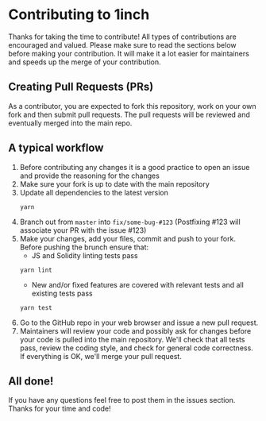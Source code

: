 Contributing to 1inch
=======

Thanks for taking the time to contribute! All types of contributions are encouraged and valued. Please make sure to read the sections below before making your contribution. It will make it a lot easier for maintainers and speeds up the merge of your contribution.

## Creating Pull Requests (PRs)

As a contributor, you are expected to fork this repository, work on your own fork and then submit pull requests. The pull requests will be reviewed and eventually merged into the main repo.

## A typical workflow

1) Before contributing any changes it is a good practice to open an issue and provide the reasoning for the changes   
1) Make sure your fork is up to date with the main repository
2) Update all dependencies to the latest version
	```
	yarn
	``` 
3) Branch out from `master` into `fix/some-bug-#123`
(Postfixing #123 will associate your PR with the issue #123)
4) Make your changes, add your files, commit and push to your fork.
Before pushing the brunch ensure that:
	* JS and Solidity linting tests pass
	```
	yarn lint
	```
	* New and/or fixed features are covered with relevant tests and all existing tests pass
	```
	yarn test
	```
5) Go to the GitHub repo in your web browser and issue a new pull request.
6) Maintainers will review your code and possibly ask for changes before your code is pulled into the main repository. We'll check that all tests pass, review the coding style, and check for general code correctness. If everything is OK, we'll merge your pull request.

## All done!

If you have any questions feel free to post them in the issues section.
Thanks for your time and code!
